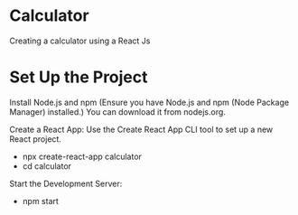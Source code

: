 # Calculator
Creating a calculator using a React Js

# Set Up the Project
Install Node.js and npm (Ensure you have Node.js and npm (Node Package Manager) installed.) You can download it from nodejs.org.

Create a React App: Use the Create React App CLI tool to set up a new React project.
- npx create-react-app calculator
- cd calculator

Start the Development Server:
- npm start
